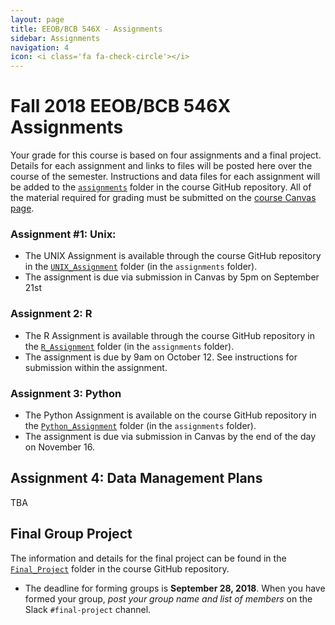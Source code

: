 ```yaml
---
layout: page
title: EEOB/BCB 546X - Assignments
sidebar: Assignments
navigation: 4
icon: <i class='fa fa-check-circle'></i> 
---
```


# Fall 2018 EEOB/BCB 546X Assignments

Your grade for this course is based on four assignments and a final project. Details for each assignment and links to files will be posted here over the course of the semester.
Instructions and data files for each assignment will be added to the [`assignments`](https://github.com/EEOB-BioData/BCB546X-Fall2018/tree/master/assignments) folder in the course
GitHub repository. 
All of the material required for grading must be submitted on the [course Canvas page](https://canvas.iastate.edu/courses/52516). 

### Assignment #1: Unix:
* The UNIX Assignment is available through the course GitHub repository in the [`UNIX_Assignment`](https://github.com/EEOB-BioData/BCB546X-Fall2018/tree/master/assignments/UNIX_Assignment) folder (in the `assignments` folder).
* The assignment is due via submission in Canvas by 5pm on September 21st

### Assignment 2: R
* The R Assignment is available through the course GitHub repository in the [`R_Assignment`](https://github.com/EEOB-BioData/BCB546X-Fall2018/tree/master/assignments/R_Assignment) folder (in the `assignments` folder).
* The assignment is due by 9am on October 12.  See instructions for submission within the assignment.

### Assignment 3: Python

* The Python Assignment is available on the course GitHub repository in the [`Python_Assignment`](https://github.com/EEOB-BioData/BCB546X-Fall2018/tree/master/assignments/Python_Assignment) folder (in the `assignments` folder).
* The assignment is due via submission in Canvas by the end of the day on November 16.

## Assignment 4: Data Management Plans

TBA

## Final Group Project

The information and details for the final project can be found in the [`Final_Project`](https://github.com/EEOB-BioData/BCB546X-Fall2018/tree/master/assignments/Final_Project) folder in the course GitHub repository.

* The deadline for forming groups is **September 28, 2018**. When you have formed your group, _post your group name and list of members_ on the Slack `#final-project` channel. 
